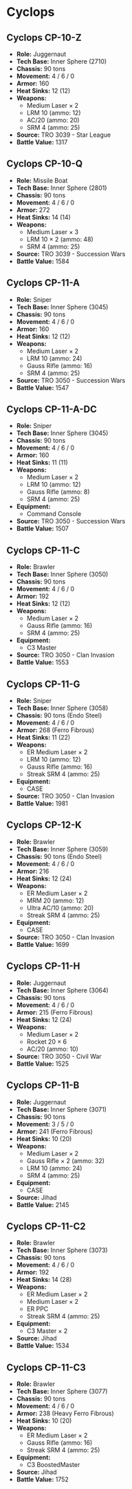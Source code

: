 # Cyclops
## Cyclops CP-10-Z
- **Role:** Juggernaut
- **Tech Base:** Inner Sphere (2710)
- **Chassis:** 90 tons
- **Movement:** 4 / 6 / 0
- **Armor:** 160
- **Heat Sinks:** 12 (12)
- **Weapons:**
  - Medium Laser × 2
  - LRM 10 (ammo: 12)
  - AC/20 (ammo: 20)
  - SRM 4 (ammo: 25)
- **Source:** TRO 3039 - Star League
- **Battle Value:** 1317

## Cyclops CP-10-Q
- **Role:** Missile Boat
- **Tech Base:** Inner Sphere (2801)
- **Chassis:** 90 tons
- **Movement:** 4 / 6 / 0
- **Armor:** 272
- **Heat Sinks:** 14 (14)
- **Weapons:**
  - Medium Laser × 3
  - LRM 10 × 2 (ammo: 48)
  - SRM 4 (ammo: 25)
- **Source:** TRO 3039 - Succession Wars
- **Battle Value:** 1584

## Cyclops CP-11-A
- **Role:** Sniper
- **Tech Base:** Inner Sphere (3045)
- **Chassis:** 90 tons
- **Movement:** 4 / 6 / 0
- **Armor:** 160
- **Heat Sinks:** 12 (12)
- **Weapons:**
  - Medium Laser × 2
  - LRM 10 (ammo: 24)
  - Gauss Rifle (ammo: 16)
  - SRM 4 (ammo: 25)
- **Source:** TRO 3050 - Succession Wars
- **Battle Value:** 1547

## Cyclops CP-11-A-DC
- **Role:** Sniper
- **Tech Base:** Inner Sphere (3045)
- **Chassis:** 90 tons
- **Movement:** 4 / 6 / 0
- **Armor:** 160
- **Heat Sinks:** 11 (11)
- **Weapons:**
  - Medium Laser × 2
  - LRM 10 (ammo: 12)
  - Gauss Rifle (ammo: 8)
  - SRM 4 (ammo: 25)
- **Equipment:**
  - Command Console
- **Source:** TRO 3050 - Succession Wars
- **Battle Value:** 1507

## Cyclops CP-11-C
- **Role:** Brawler
- **Tech Base:** Inner Sphere (3050)
- **Chassis:** 90 tons
- **Movement:** 4 / 6 / 0
- **Armor:** 192
- **Heat Sinks:** 12 (12)
- **Weapons:**
  - Medium Laser × 2
  - Gauss Rifle (ammo: 16)
  - SRM 4 (ammo: 25)
- **Equipment:**
  - C3 Master
- **Source:** TRO 3050 - Clan Invasion
- **Battle Value:** 1553

## Cyclops CP-11-G
- **Role:** Sniper
- **Tech Base:** Inner Sphere (3058)
- **Chassis:** 90 tons (Endo Steel)
- **Movement:** 4 / 6 / 0
- **Armor:** 268 (Ferro Fibrous)
- **Heat Sinks:** 11 (22)
- **Weapons:**
  - ER Medium Laser × 2
  - LRM 10 (ammo: 12)
  - Gauss Rifle (ammo: 16)
  - Streak SRM 4 (ammo: 25)
- **Equipment:**
  - CASE
- **Source:** TRO 3050 - Clan Invasion
- **Battle Value:** 1981

## Cyclops CP-12-K
- **Role:** Brawler
- **Tech Base:** Inner Sphere (3059)
- **Chassis:** 90 tons (Endo Steel)
- **Movement:** 4 / 6 / 0
- **Armor:** 216
- **Heat Sinks:** 12 (24)
- **Weapons:**
  - ER Medium Laser × 2
  - MRM 20 (ammo: 12)
  - Ultra AC/10 (ammo: 20)
  - Streak SRM 4 (ammo: 25)
- **Equipment:**
  - CASE
- **Source:** TRO 3050 - Clan Invasion
- **Battle Value:** 1699

## Cyclops CP-11-H
- **Role:** Juggernaut
- **Tech Base:** Inner Sphere (3064)
- **Chassis:** 90 tons
- **Movement:** 4 / 6 / 0
- **Armor:** 215 (Ferro Fibrous)
- **Heat Sinks:** 12 (24)
- **Weapons:**
  - Medium Laser × 2
  - Rocket 20 × 6
  - AC/20 (ammo: 10)
- **Source:** TRO 3050 - Civil War
- **Battle Value:** 1525

## Cyclops CP-11-B
- **Role:** Juggernaut
- **Tech Base:** Inner Sphere (3071)
- **Chassis:** 90 tons
- **Movement:** 3 / 5 / 0
- **Armor:** 241 (Ferro Fibrous)
- **Heat Sinks:** 10 (20)
- **Weapons:**
  - Medium Laser × 2
  - Gauss Rifle × 2 (ammo: 32)
  - LRM 10 (ammo: 24)
  - SRM 4 (ammo: 25)
- **Equipment:**
  - CASE
- **Source:** Jihad
- **Battle Value:** 2145

## Cyclops CP-11-C2
- **Role:** Brawler
- **Tech Base:** Inner Sphere (3073)
- **Chassis:** 90 tons
- **Movement:** 4 / 6 / 0
- **Armor:** 192
- **Heat Sinks:** 14 (28)
- **Weapons:**
  - ER Medium Laser × 2
  - Medium Laser × 2
  - ER PPC
  - Streak SRM 4 (ammo: 25)
- **Equipment:**
  - C3 Master × 2
- **Source:** Jihad
- **Battle Value:** 1534

## Cyclops CP-11-C3
- **Role:** Brawler
- **Tech Base:** Inner Sphere (3077)
- **Chassis:** 90 tons
- **Movement:** 4 / 6 / 0
- **Armor:** 238 (Heavy Ferro Fibrous)
- **Heat Sinks:** 10 (20)
- **Weapons:**
  - ER Medium Laser × 2
  - Gauss Rifle (ammo: 16)
  - Streak SRM 4 (ammo: 25)
- **Equipment:**
  - C3 BoostedMaster
- **Source:** Jihad
- **Battle Value:** 1752

